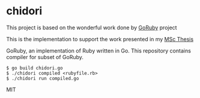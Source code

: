 # chidori

This project is based on the wonderful work done by [GoRuby](https://github.com/goruby/goruby) project

This is the implementation to support the work presented in my [MSc Thesis](https://www.researchgate.net/publication/343685520_Chidori_-_Ruby_performance_analysis)

GoRuby, an implementation of Ruby written in Go. This repository contains compiler for subset of GoRuby.

```
$ go build chidori.go
$ ./chidori compiled <rubyfile.rb>
$ ./chidori run compiled.go
```

MIT
